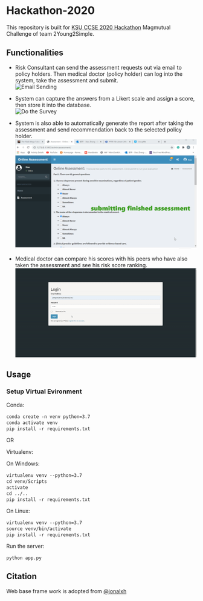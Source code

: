 # Hackathon-2020

This repository is built for [KSU CCSE 2020 Hackathon](https://ccse.kennesaw.edu/events/hackathon.php) Magmutual Challenge of team 2Young2Simple.


## Functionalities
* Risk Consultant can send the assessment requests out via email to policy holders. Then medical doctor (policy holder) can log into the system, take the assessment and submit.  
![Email Sending](./Graphs/email_sending.gif)

* System can capture the answers from a Likert scale and assign a score, then store it into the database.  
![Do the Survey](./Graphs/survey.gif)

* System is also able to automatically generate the report after taking the assessment and send recommendation back to the selected policy holder.   
![Auto Grade & Result Visualization](./Graphs/feed_back.gif)

* Medical doctor can compare his scores with his peers who have also taken the assessment and see his risk score ranking.  
![Login & Dashboard & Back Stage Management](./Graphs/longin_dashboard.gif)


## Usage

### Setup Virtual Evironment
Conda:
```
conda create -n venv python=3.7
conda activate venv
pip install -r requirements.txt
```
OR

Virtualenv:

On Windows:

```
virtualenv venv --python=3.7
cd venv/Scripts 
activate
cd ../..
pip install -r requirements.txt
```

On Linux:

```
virtualenv venv --python=3.7
source venv/bin/activate
pip install -r requirements.txt
```

Run the server:
```
python app.py
```

## Citation

Web base frame work is adopted from [@jonalxh](https://github.com/jonalxh/Flask-Admin-Dashboard)
